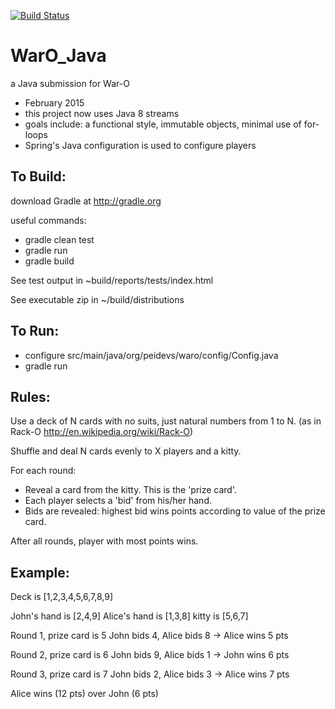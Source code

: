 [![Build Status](https://travis-ci.org/peidevs/WarO_Java.svg?branch=master)](https://travis-ci.org/peidevs/WarO_Java)

WarO_Java
=========

a Java submission for War-O

- February 2015 
- this project now uses Java 8 streams
- goals include: a functional style, immutable objects, minimal use of for-loops
- Spring's Java configuration is used to configure players

To Build:
---------

download Gradle at http://gradle.org

useful commands:

- gradle clean test
- gradle run
- gradle build

See test output in ~build/reports/tests/index.html

See executable zip in ~/build/distributions

To Run:
---------

- configure src/main/java/org/peidevs/waro/config/Config.java
- gradle run

Rules:
---------

Use a deck of N cards with no suits, just natural numbers from 1 to N.
(as in Rack-O http://en.wikipedia.org/wiki/Rack-O)

Shuffle and deal N cards evenly to X players and a kitty.

For each round:
- Reveal a card from the kitty. This is the 'prize card'.
- Each player selects a 'bid' from his/her hand.
- Bids are revealed: highest bid wins points according to value of the prize card.

After all rounds, player with most points wins.

Example:
---------

Deck is [1,2,3,4,5,6,7,8,9]

John's hand is [2,4,9]
Alice's hand is [1,3,8]
kitty is [5,6,7]

Round 1, prize card is 5
John bids 4, Alice bids 8 -> Alice wins 5 pts

Round 2, prize card is 6
John bids 9, Alice bids 1 -> John wins 6 pts

Round 3, prize card is 7
John bids 2, Alice bids 3 -> Alice wins 7 pts

Alice wins (12 pts) over John (6 pts)
